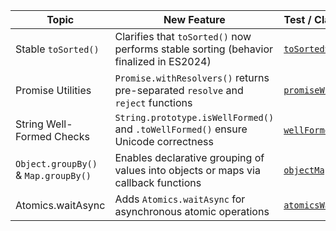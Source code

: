 | Topic                                | New Feature                                                                            | Test / Class Example                                       | TC39                                                                             |
|--------------------------------------|----------------------------------------------------------------------------------------|------------------------------------------------------------|----------------------------------------------------------------------------------|
| Stable `toSorted()`                  | Clarifies that `toSorted()` now performs stable sorting (behavior finalized in ES2024) | [`toSortedStable`](features/toSortedStable.js)             | -                                                                                |
| Promise Utilities                    | `Promise.withResolvers()` returns pre-separated `resolve` and `reject` functions       | [`promiseWithResolvers`](features/promiseWithResolvers.js) | [Promise.withResolvers](https://github.com/tc39/proposal-promise-with-resolvers) |
| String Well-Formed Checks            | `String.prototype.isWellFormed()` and `.toWellFormed()` ensure Unicode correctness     | [`wellFormedUnicode`](features/wellFormedUnicode.js)       | [Well-Formed Unicode Strings](https://github.com/tc39/proposal-is-usv-string)    |
| `Object.groupBy()` & `Map.groupBy()` | Enables declarative grouping of values into objects or maps via callback functions     | [`objectMapGroupBy`](features/objectMapGroupBy.js)         | [Array Grouping](https://github.com/tc39/proposal-array-grouping)                |
| Atomics.waitAsync                    | Adds `Atomics.waitAsync` for asynchronous atomic operations                            | [`atomicsWaitAsync`](features/atomicsWaitAsync.js)         | [Atomics.waitAsync](https://github.com/tc39/proposal-atomics-wait-async)         |
